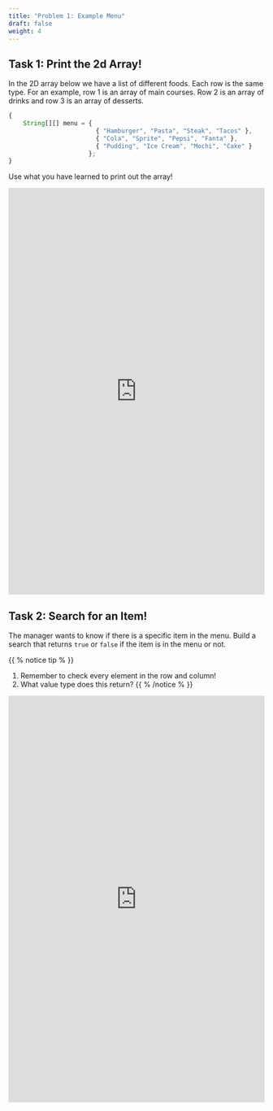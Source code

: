 ```yaml
---
title: "Problem 1: Example Menu"
draft: false
weight: 4
---
```


## Task 1: Print the 2d Array!

In the 2D array below we have a list of different foods. Each row is the same type. For an example, row 1 is an array of main courses. Row 2 is an array of drinks and row 3 is an array of desserts.

```js javascript
{
    String[][] menu = {    
                        { "Hamburger", "Pasta", "Steak", "Tacos" },
                        { "Cola", "Sprite", "Pepsi", "Fanta" },
                        { "Pudding", "Ice Cream", "Mochi", "Cake" }
                      };
}
```
Use what you have learned to print out the array!

<iframe height="800px" width="100%" src="https://replit.com/@nuevofoundation/TwoArrayPrint?lite=true" scrolling="no" frameborder="no" allowtransparency="true" allowfullscreen="true" sandbox="allow-forms allow-pointer-lock allow-popups allow-same-origin allow-scripts allow-modals"></iframe>

## Task 2: Search for an Item!

The manager wants to know if there is a specific item in the menu. Build a search that returns `true` or `false` if the item is in the menu or not.

{{ % notice tip % }}
1. Remember to check every element in the row and column!
2. What value type does this return?
{{ % /notice % }}

<iframe height="800px" width="100%" src="https://replit.com/@nuevofoundation/TwoArraySearch?lite=true" scrolling="no" frameborder="no" allowtransparency="true" allowfullscreen="true" sandbox="allow-forms allow-pointer-lock allow-popups allow-same-origin allow-scripts allow-modals"></iframe>